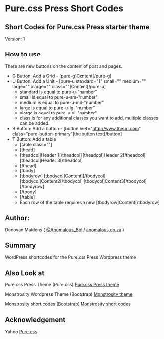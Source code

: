 Pure.css Press Short Codes
==========================

## Short Codes for Pure.css Press starter theme

Version: 1

## How to use

There are new buttons on the content of post and pages.

* G Button: Add a Grid - [pure-g]Content[/pure-g]
* U Button: Add a Unit - [pure-u standard="1" small="" medium="" large="" xlarge="" class=""]Content[/pure-u]
    * standard is equal to pure-u-"number"
    * small is equal to pure-u-sm-"number"
    * medium is equal to pure-u-md-"number"
    * large is equal to pure-u-lg-"number"
    * xlarge is equal to pure-u-xl-"number"
    * class is for any additional classes you want to add, multiple classes can be added.
* B Button: Add a button - [button href="http://www.theurl.com" class="pure-button-primary"]the button text[/button]
* T Button: Add a table
    * [table class=""]
    * [thead]
    * [theadcol]Header 1[/theadcol] [theadcol]Header 2[/theadcol] [theadcol]Header 3[/theadcol]
    * [/thead]
    * [tbody]
    * [tbodyrow] [tbodycol]Content1[/tbodycol] [tbodycol]Content2[/tbodycol] [tbodycol]Content3[/tbodycol] [/tbodyrow]
    * [/tbody]
    * [/table]
    * Each row of the table requires a new [tbodyrow]Content[/tbodyrow]


## Author:

Donovan Maidens ( [@Anomalous_Bot](http://twitter.com/Anomalous_Bot) / [anomalous.co.za](http://anomalous.co.za) )

## Summary

WordPress shortcodes for the Pure.css Press Wordpress theme

## Also Look at

Pure.css Press Theme (Pure.css) [Pure.css Press theme](https://github.com/djm56/purecsspress)

Monstrosity Wordpress Theme (Bootstrap) [Monstrosity theme](https://github.com/djm56/Monstrosity-Theme)

Monstrosity short codes (Bootstrap) [Monstrosity short codes](https://github.com/djm56/Monstrosity-Shortcodes)


## Acknowledgement

Yahoo [Pure.css](https://github.com/yahoo/pure/)

